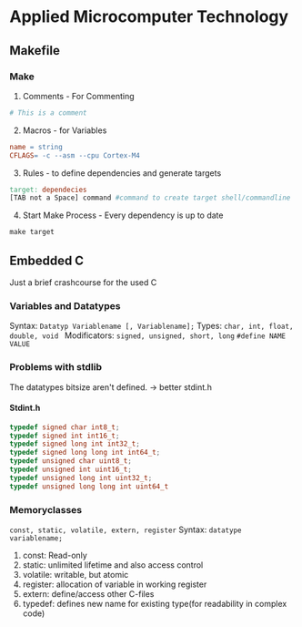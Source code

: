 # Applied Microcomputer Technology
## Makefile
### Make
1. Comments - For Commenting 
```makefile
# This is a comment
```
2. Macros - for Variables 
```makefile
name = string 
CFLAGS= -c --asm --cpu Cortex-M4
```
3. Rules -  to define dependencies and generate targets
```makefile
target: dependecies
[TAB not a Space] command #command to create target shell/commandline
```
4. Start Make Process - Every dependency is up to date
```makefile
make target
```
## Embedded C
Just a brief crashcourse for the used C
### Variables and Datatypes
Syntax: ```Datatyp Variablename [, Variablename];```
Types: ```char, int, float, double, void ```
Modificators: ```signed, unsigned, short, long```
```#define NAME VALUE```

### Problems with stdlib
The datatypes bitsize aren't defined. -> better stdint.h
#### Stdint.h
```c
typedef signed char int8_t;
typedef signed int int16_t;
typedef signed long int int32_t;
typedef signed long long int int64_t;
typedef unsigned char uint8_t;
typedef unsigned int uint16_t;
typedef unsigned long int uint32_t;
typedef unsigned long long int uint64_t
```
### Memoryclasses
``` const, static, volatile, extern, register ```
Syntax: ``` datatype variablename; ```
1. const: Read-only
2. static: unlimited lifetime and also access control
3. volatile: writable, but atomic
4. register: allocation of variable in working register
5. extern: define/access other C-files
6. typedef: defines new name for existing type(for readability in complex code)
